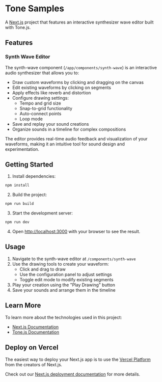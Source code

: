 # Tone Samples

A [Next.js](https://nextjs.org) project that features an interactive synthesizer wave editor built with Tone.js.

## Features

### Synth Wave Editor

The synth-wave component (`/app/components/synth-wave`) is an interactive audio synthesizer that allows you to:

- Draw custom waveforms by clicking and dragging on the canvas
- Edit existing waveforms by clicking on segments
- Apply effects like reverb and distortion
- Configure drawing settings:
  - Tempo and grid size
  - Snap-to-grid functionality
  - Auto-connect points
  - Loop mode
- Save and replay your sound creations
- Organize sounds in a timeline for complex compositions

The editor provides real-time audio feedback and visualization of your waveforms, making it an intuitive tool for sound design and experimentation.

## Getting Started

1. Install dependencies:
```bash
npm install
```

2. Build the project:
```bash
npm run build
```

3. Start the development server:
```bash
npm run dev
```

4. Open [http://localhost:3000](http://localhost:3000) with your browser to see the result.

## Usage

1. Navigate to the synth-wave editor at `/components/synth-wave`
2. Use the drawing tools to create your waveform:
   - Click and drag to draw
   - Use the configuration panel to adjust settings
   - Toggle edit mode to modify existing segments
3. Play your creation using the "Play Drawing" button
4. Save your sounds and arrange them in the timeline

## Learn More

To learn more about the technologies used in this project:

- [Next.js Documentation](https://nextjs.org/docs)
- [Tone.js Documentation](https://tonejs.github.io/)

## Deploy on Vercel

The easiest way to deploy your Next.js app is to use the [Vercel Platform](https://vercel.com/new?utm_medium=default-template&filter=next.js&utm_source=create-next-app&utm_campaign=create-next-app-readme) from the creators of Next.js.

Check out our [Next.js deployment documentation](https://nextjs.org/docs/app/building-your-application/deploying) for more details.
